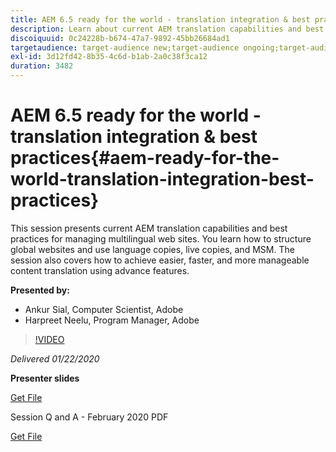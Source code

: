 ```yaml
---
title: AEM 6.5 ready for the world - translation integration & best practices
description: Learn about current AEM translation capabilities and best practices for managing multilingual web sites. Learn how to structure global websites, use language copies, live copies, and MSM. Achieve easier, faster, and more manageable content translation using advance features.
discoiquuid: 0c24228b-b674-47a7-9892-45bb26684ad1
targetaudience: target-audience new;target-audience ongoing;target-audience upgrader
exl-id: 3d12fd42-8b35-4c6d-b1ab-2a0c38f3ca12
duration: 3482
---
```

# AEM 6.5 ready for the world - translation integration & best practices{#aem-ready-for-the-world-translation-integration-best-practices}

This session presents current AEM translation capabilities and best practices for managing multilingual web sites. You learn how to structure global websites and use language copies, live copies, and MSM. The session also covers how to achieve easier, faster, and more manageable content translation using advance features.

**Presented by:**

* Ankur Sial, Computer Scientist, Adobe
* Harpreet Neelu, Program Manager, Adobe

>[!VIDEO](https://video.tv.adobe.com/v/31153?quality=9)

*Delivered 01/22/2020*

**Presenter slides**

[Get File](assets/gems-2020-translations.pdf)

Session Q and A - February 2020 PDF

[Get File](assets/aem-gems-translationqnafeb2020.pdf)
